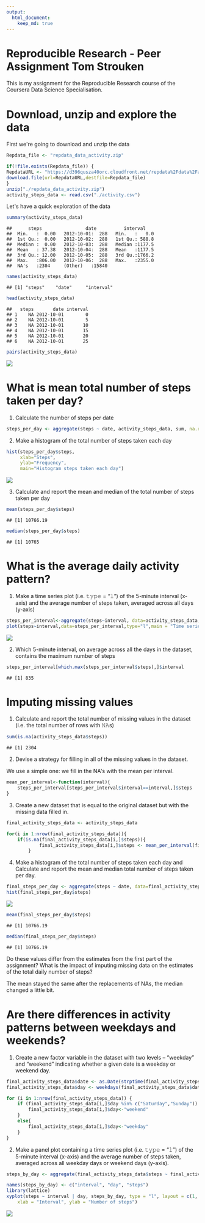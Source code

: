 ```yaml
---
output:
  html_document:
    keep_md: true
---
```

Reproducible Research - Peer Assignment Tom Strouken
====================================================

This is my assignment for the Reproducible Research course of the Coursera Data Science Specialisation.

Download, unzip and explore the data
====================================================

First we're going to download and unzip the data


```r
Repdata_file <- "repdata_data_activity.zip"

if(!file.exists(Repdata_file)) {
RepdataURL <- "https://d396qusza40orc.cloudfront.net/repdata%2Fdata%2Factivity.zip"
download.file(url=RepdataURL,destfile=Repdata_file)
}
unzip("./repdata_data_activity.zip")
activity_steps_data <- read.csv("./activity.csv")
```

Let's have a quick exploration of the data


```r
summary(activity_steps_data) 
```

```
##      steps                date          interval     
##  Min.   :  0.00   2012-10-01:  288   Min.   :   0.0  
##  1st Qu.:  0.00   2012-10-02:  288   1st Qu.: 588.8  
##  Median :  0.00   2012-10-03:  288   Median :1177.5  
##  Mean   : 37.38   2012-10-04:  288   Mean   :1177.5  
##  3rd Qu.: 12.00   2012-10-05:  288   3rd Qu.:1766.2  
##  Max.   :806.00   2012-10-06:  288   Max.   :2355.0  
##  NA's   :2304     (Other)   :15840
```



```r
names(activity_steps_data)
```

```
## [1] "steps"    "date"     "interval"
```



```r
head(activity_steps_data)
```

```
##   steps       date interval
## 1    NA 2012-10-01        0
## 2    NA 2012-10-01        5
## 3    NA 2012-10-01       10
## 4    NA 2012-10-01       15
## 5    NA 2012-10-01       20
## 6    NA 2012-10-01       25
```



```r
pairs(activity_steps_data)
```

![](figures/unnamed-chunk-5-1.png)<!-- -->

What is mean total number of steps taken per day?
====================================================

1. Calculate the number of steps per date


```r
steps_per_day <- aggregate(steps ~ date, activity_steps_data, sum, na.rm=TRUE)
```

2. Make a histogram of the total number of steps taken each day


```r
hist(steps_per_day$steps,
     xlab="Steps",
     ylab="Frequency",
     main="Histogram steps taken each day")
```

![](figures/unnamed-chunk-7-1.png)<!-- -->

3. Calculate and report the mean and median of the total number of steps taken per day


```r
mean(steps_per_day$steps)
```

```
## [1] 10766.19
```


```r
median(steps_per_day$steps)
```

```
## [1] 10765
```


What is the average daily activity pattern?
====================================================

1. Make a time series plot (i.e. 𝚝𝚢𝚙𝚎 = “𝚕”) of the 5-minute interval (x-axis) and the average number of steps taken, averaged across all days (y-axis)


```r
steps_per_interval<-aggregate(steps~interval, data=activity_steps_data, mean, na.rm=TRUE)
plot(steps~interval,data=steps_per_interval,type="l",main = "Time series avarage steps of 5-minute interval")
```

![](figures/unnamed-chunk-10-1.png)<!-- -->

2. Which 5-minute interval, on average across all the days in the dataset, contains the maximum number of steps


```r
steps_per_interval[which.max(steps_per_interval$steps),]$interval
```

```
## [1] 835
```

Imputing missing values
====================================================

1. Calculate and report the total number of missing values in the dataset (i.e. the total number of rows with 𝙽𝙰s)


```r
sum(is.na(activity_steps_data$steps))
```

```
## [1] 2304
```

2. Devise a strategy for filling in all of the missing values in the dataset. 

We use a simple one: we fill in the NA's with the mean per interval.


```r
mean_per_interval<-function(interval){
    steps_per_interval[steps_per_interval$interval==interval,]$steps
}
```

3. Create a new dataset that is equal to the original dataset but with the missing data filled in.


```r
final_activity_steps_data <- activity_steps_data

for(i in 1:nrow(final_activity_steps_data)){
    if(is.na(final_activity_steps_data[i,]$steps)){
            final_activity_steps_data[i,]$steps <- mean_per_interval(final_activity_steps_data[i,]$interval)}
        }
```

4. Make a histogram of the total number of steps taken each day and Calculate and report the mean and median total number of steps taken per day. 


```r
final_steps_per_day <- aggregate(steps ~ date, data=final_activity_steps_data, sum)
hist(final_steps_per_day$steps)
```

![](figures/unnamed-chunk-15-1.png)<!-- -->


```r
mean(final_steps_per_day$steps)
```

```
## [1] 10766.19
```


```r
median(final_steps_per_day$steps)
```

```
## [1] 10766.19
```

Do these values differ from the estimates from the first part of the assignment? What is the impact of imputing missing data on the estimates of the total daily number of steps?

The mean stayed the same after the replacements of NAs, the median changed a little bit.

Are there differences in activity patterns between weekdays and weekends?
====================================================

1. Create a new factor variable in the dataset with two levels – “weekday” and “weekend” indicating whether a given date is a weekday or weekend day.


```r
final_activity_steps_data$date <- as.Date(strptime(final_activity_steps_data$date, format="%Y-%m-%d"))
final_activity_steps_data$day <- weekdays(final_activity_steps_data$date)

for (i in 1:nrow(final_activity_steps_data)) {
    if (final_activity_steps_data[i,]$day %in% c("Saturday","Sunday")) {
        final_activity_steps_data[i,]$day<-"weekend"
    }
    else{
        final_activity_steps_data[i,]$day<-"weekday"
    }
}
```

2. Make a panel plot containing a time series plot (i.e. 𝚝𝚢𝚙𝚎 = “𝚕”) of the 5-minute interval (x-axis) and the average number of steps taken, averaged across all weekday days or weekend days (y-axis).

```r
steps_by_day <- aggregate(final_activity_steps_data$steps ~ final_activity_steps_data$interval + final_activity_steps_data$day, final_activity_steps_data, mean)

names(steps_by_day) <- c("interval", "day", "steps")
library(lattice)
xyplot(steps ~ interval | day, steps_by_day, type = "l", layout = c(1, 2), 
    xlab = "Interval", ylab = "Number of steps")
```

![](figures/unnamed-chunk-19-1.png)<!-- -->
